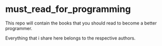 # must_read_for_programming
This repo will contain the books that you should read to become a better programmer.

Everything that i share here belongs to the respective authors.
